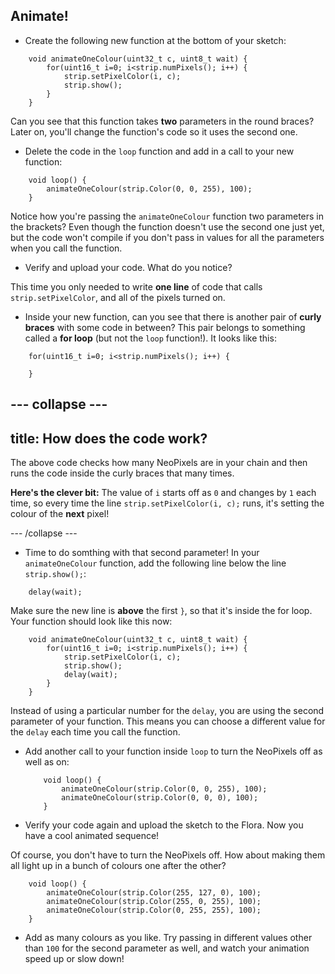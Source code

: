## Animate!

+ Create the following new function at the bottom of your sketch:

``` 
    void animateOneColour(uint32_t c, uint8_t wait) {
        for(uint16_t i=0; i<strip.numPixels(); i++) {
            strip.setPixelColor(i, c);
            strip.show();
        }
    }
```

Can you see that this function takes **two** parameters in the round braces? Later on, you'll change the function's code so it uses the second one.

+ Delete the code in the `loop` function and add in a call to your new function:

```
    void loop() {
        animateOneColour(strip.Color(0, 0, 255), 100);
    }
```

Notice how you're passing the `animateOneColour` function two parameters in the brackets? Even though the function doesn't use the second one just yet, but the code won't compile if you don't pass in values for all the parameters when you call the function.

+ Verify and upload your code. What do you notice?

This time you only needed to write **one line** of code that calls `strip.setPixelColor`, and all of the pixels turned on.

+ Inside your new function, can you see that there is another pair of **curly braces** with some code in between? This pair belongs to something called a **for loop** \(but not the `loop` function!\). It looks like this:

``` 
    for(uint16_t i=0; i<strip.numPixels(); i++) {

    }
```

--- collapse ---
---
title: How does the code work?
---

The above code checks how many NeoPixels are in your chain and then runs the code inside the curly braces that many times.

**Here's the clever bit:** The value of `i` starts off as `0` and changes by `1` each time, so every time the line `strip.setPixelColor(i, c);` runs, it's setting the colour of the **next** pixel!

--- /collapse ---

+ Time to do somthing with that second parameter! In your `animateOneColour` function, add the following line below the line `strip.show();`:

```
    delay(wait);
```

Make sure the new line is **above** the first `}`, so that it's inside the for loop. Your function should look like this now:

``` 
    void animateOneColour(uint32_t c, uint8_t wait) {
        for(uint16_t i=0; i<strip.numPixels(); i++) {
            strip.setPixelColor(i, c);
            strip.show();
            delay(wait);
        }
    }
```

Instead of using a particular number for the `delay`, you are using the second parameter of your function. This means you can choose a different value for the `delay` each time you call the function.

+ Add another call to your function inside `loop` to turn the NeoPixels off as well as on:

    ```
        void loop() {
            animateOneColour(strip.Color(0, 0, 255), 100);
            animateOneColour(strip.Color(0, 0, 0), 100);
        }
    ```

+ Verify your code again and upload the sketch to the Flora. Now you have a cool animated sequence!

Of course, you don't have to turn the NeoPixels off. How about making them all light up in a bunch of colours one after the other?

```
    void loop() {
        animateOneColour(strip.Color(255, 127, 0), 100);
        animateOneColour(strip.Color(255, 0, 255), 100);
        animateOneColour(strip.Color(0, 255, 255), 100);
    }
```

+ Add as many colours as you like. Try passing in different values other than `100` for the second parameter as well, and watch your animation speed up or slow down!
